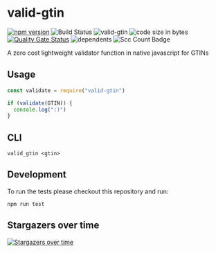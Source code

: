 # valid-gtin

[![npm version](https://badge.fury.io/js/valid-gtin.svg)](https://badge.fury.io/js/valid-gtin)
![Build Status](https://circleci.com/gh/0xflotus/valid-gtin.svg?style=svg)
![valid-gtin](https://badgen.net/bundlephobia/minzip/valid-gtin@latest)
![code size in bytes](https://img.shields.io/github/languages/code-size/0xflotus/valid-gtin?branch=master&label=Code%20Size&logo=GitHub&logoColor=ffffff&labelColor=282828&style=flat)
[![Quality Gate Status](https://sonarcloud.io/api/project_badges/measure?project=0xflotus_valid-gtin&metric=alert_status)](https://sonarcloud.io/dashboard?id=0xflotus_valid-gtin)
![dependents](https://badgen.net/npm/dependents/valid-gtin)
![Scc Count Badge](https://sloc.xyz/github/0xflotus/valid-gtin/)

A zero cost lightweight validator function in native javascript for GTINs

## Usage

```javascript
const validate = require("valid-gtin")

if (validate(GTIN)) {
  console.log(":)")
}
```

## CLI

`valid_gtin <gtin>`

## Development

To run the tests please checkout this repository and run:

`npm run test`


## Stargazers over time

[![Stargazers over time](https://starchart.cc/0xflotus/valid-gtin.svg)](https://starchart.cc/0xflotus/valid-gtin)
